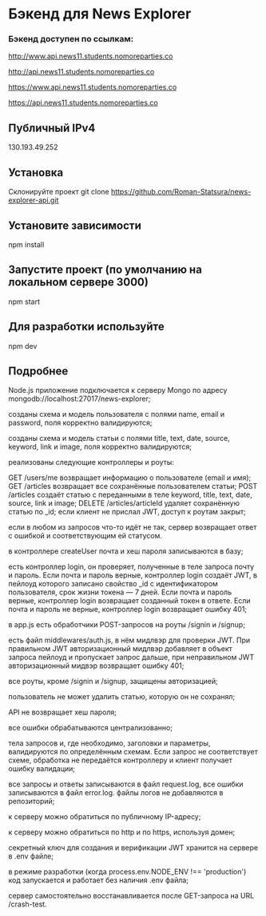 # Бэкенд для News Explorer

### Бэкенд доступен по ссылкам:

http://www.api.news11.students.nomoreparties.co

http://api.news11.students.nomoreparties.co

https://www.api.news11.students.nomoreparties.co

https://api.news11.students.nomoreparties.co

## Публичный IPv4
130.193.49.252

## Установка
Склонируйте проект
git clone https://github.com/Roman-Statsura/news-explorer-api.git

## Установите зависимости
npm install

## Запустите проект (по умолчанию на локальном сервере 3000)
npm start

## Для разработки используйте
npm dev

## Подробнее

Node.js приложение подключается к серверу Mongo по адресу mongodb://localhost:27017/news-explorer;

созданы схема и модель пользователя с полями name, email и password, поля корректно валидируются;

созданы схема и модель статьи с полями title, text, date, source, keyword, link и image, поля корректно валидируются;

реализованы следующие контроллеры и роуты:

GET /users/me возвращает информацию о пользователе (email и имя);
GET /articles возвращает все сохранённые пользователем статьи;
POST /articles создаёт статью с переданными в теле keyword, title, text, date, source, link и image;
DELETE /articles/articleId удаляет сохранённую статью по _id;
если клиент не прислал JWT, доступ к роутам закрыт;

если в любом из запросов что-то идёт не так, сервер возвращает ответ с ошибкой и соответствующим ей статусом.

в контроллере createUser почта и хеш пароля записываются в базу;

есть контроллер login, он проверяет, полученные в теле запроса почту и пароль. Если почта и пароль верные, контроллер login создаёт JWT, в пейлоуд которого записано свойство _id с идентификатором пользователя, срок жизни токена — 7 дней. Если почта и пароль верные, контроллер login возвращает созданный токен в ответе. Если почта и пароль не верные, контроллер login возвращает ошибку 401;

в app.js есть обработчики POST-запросов на роуты /signin и /signup;

есть файл middlewares/auth.js, в нём мидлвэр для проверки JWT. При правильном JWT авторизационный мидлвэр добавляет в объект запроса пейлоуд и пропускает запрос дальше, при неправильном JWT авторизационный мидвэр возвращает ошибку 401;

все роуты, кроме /signin и /signup, защищены авторизацией;

пользователь не может удалить статью, которую он не сохранял;

API не возвращает хеш пароля;

все ошибки обрабатываются централизованно;

тела запросов и, где необходимо, заголовки и параметры, валидируются по определённым схемам. Если запрос не соответствует схеме, обработка не передаётся контроллеру и клиент получает ошибку валидации;

все запросы и ответы записываются в файл request.log, все ошибки записываются в файл error.log. файлы логов не добавляются в репозиторий;

к серверу можно обратиться по публичному IP-адресу;

к серверу можно обратиться по http и по https, используя домен;

секретный ключ для создания и верификации JWT хранится на сервере в .env файле;

в режиме разработки (когда process.env.NODE_ENV !== 'production') код запускается и работает без наличия .env файла;

сервер самостоятельно восстанавливается после GET-запроса на URL /crash-test.

